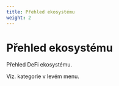 ```yaml
---
title: Přehled ekosystému
weight: 2
---
```


# Přehled ekosystému

Přehled DeFi ekosystému.

Viz. kategorie v levém menu.
